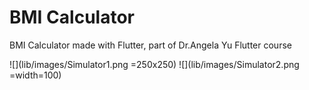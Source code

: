 # BMI Calculator 

BMI Calculator made with Flutter, part of Dr.Angela Yu Flutter course

![](lib/images/Simulator1.png =250x250)
![](lib/images/Simulator2.png =width=100)